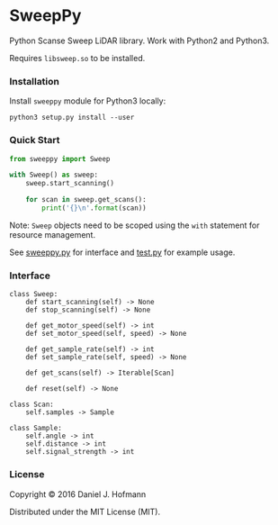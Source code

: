 # SweepPy

Python Scanse Sweep LiDAR library. Work with Python2 and Python3.

Requires `libsweep.so` to be installed.

### Installation

Install `sweeppy` module for Python3 locally:

    python3 setup.py install --user


### Quick Start

```python
from sweeppy import Sweep

with Sweep() as sweep:
    sweep.start_scanning()

    for scan in sweep.get_scans():
        print('{}\n'.format(scan))
```

Note: `Sweep` objects need to be scoped using the `with` statement for resource management.

See [sweeppy.py](sweeppy/__init__.py) for interface and [test.py](tests/test.py) for example usage.

### Interface

```
class Sweep:
    def start_scanning(self) -> None
    def stop_scanning(self) -> None

    def get_motor_speed(self) -> int
    def set_motor_speed(self, speed) -> None

    def get_sample_rate(self) -> int
    def set_sample_rate(self, speed) -> None

    def get_scans(self) -> Iterable[Scan]

    def reset(self) -> None

class Scan:
    self.samples -> Sample

class Sample:
    self.angle -> int
    self.distance -> int
    self.signal_strength -> int
```

### License

Copyright © 2016 Daniel J. Hofmann

Distributed under the MIT License (MIT).
